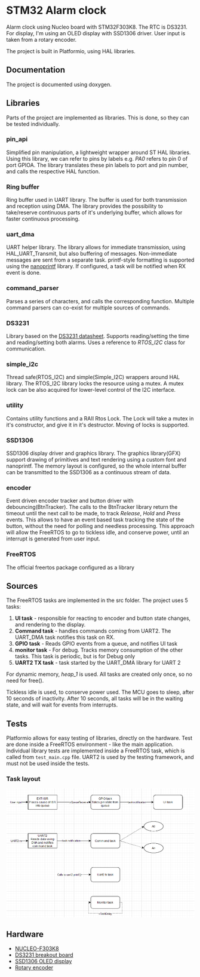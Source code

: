 # STM32 Alarm clock

Alarm clock using Nucleo board with STM32F303K8. The RTC is DS3231. For display, I'm using an OLED display with SSD1306 driver. User input is taken from a rotary encoder.

The project is built in Platformio, using HAL libraries.

## Documentation
The project is documented using doxygen.

## Libraries
Parts of the project are implemented as libraries. This is done, so they can be tested individually.

### pin_api
Simplified pin manipulation, a lightweight wrapper around ST HAL libraries. Using this library, we can refer to pins by labels e.g. *PA0* refers to pin 0 of port GPIOA. The library translates these pin labels to port and pin number, and calls the respective HAL function.

### Ring buffer
Ring buffer used in UART library. The buffer is used for both transmission and reception using DMA. The library provides the possibility to take/reserve continuous parts of it's underlying buffer, which allows for faster continuous processing.

### uart_dma
UART helper library. The library allows for immediate transmission, using HAL_UART_Transmit, but also buffering of messages. Non-immediate messages are sent from a separate task. printf-style formatting is supported using the [nanoprintf](https://github.com/charlesnicholson/nanoprintf) library. If configured, a task will be notified when RX event is done.

### command_parser
Parses a series of characters, and calls the corresponding function. Multiple command parsers can co-exist for multiple sources of commands.

### DS3231
Library based on the [DS3231 datasheet](https://datasheets.maximintegrated.com/en/ds/DS3231.pdf). Supports reading/setting the time and reading/setting both alarms. Uses a reference to *RTOS_I2C* class for communication.

### simple_i2c
Thread safe(RTOS_I2C) and simple(Simple_I2C) wrappers around HAL library. The RTOS_I2C library locks the resource using a mutex. A mutex lock can be also acquired for lower-level control of the I2C interface.

### utility
Contains utility functions and a RAII Rtos Lock. The Lock will take a mutex in it's constructor, and give it in it's destructor. Moving of locks is supported.

### SSD1306
SSD1306 display driver and graphics library. The graphics library(GFX) support drawing of primitives and text rendering using a custom font and nanoprintf. The memory layout is configured, so the whole internal buffer can be transmitted to the SSD1306 as a continuous stream of data.

### encoder
Event driven encoder tracker and button driver with debouncing(BtnTracker). The calls to the BtnTracker library return the timeout until the next call to be made, to track *Release*, *Hold* and *Press* events. This allows to have an event based task tracking the state of the button, without the need for polling and needless processing. This approach will allow the FreeRTOS to go to tickless idle, and conserve power, until an interrupt is generated from user input.

### FreeRTOS
The official freertos package configured as a library


## Sources
The FreeRTOS tasks are implemented in the src folder. The project uses 5 tasks:
1. **UI task** - responsible for reacting to encoder and button state changes, and rendering to the display.
1. **Command task** - handles commands coming from UART2. The UART_DMA task notifies this task on RX.
1. **GPIO task** - Reads GPIO events from a queue, and notifies UI task
1. **monitor task** - For debug. Tracks memory consumption of the other tasks. This task is periodic, but is for Debug only
1. **UART2 TX task** - task started by the UART_DMA library for UART 2

For dynamic memory, *heap_1* is used. All tasks are created only once, so no need for free().

Tickless idle is used, to conserve power used. The MCU goes to sleep, after 10 seconds of inactivity. After 10 seconds, all tasks will be in the waiting state, and will wait for events from interrupts.

## Tests
Platformio allows for easy testing of libraries, directly on the hardware. Test are done inside a FreeRTOS environment - like the main application. Individual library tests are implemented inside a FreeRTOS task, which is called from `test_main.cpp` file. UART2 is used by the testing framework, and must not be used inside the tests.


### Task layout
![Task layout](images/tasks.png "Task layout")


## Hardware
+ [NUCLEO-F303K8](https://www.st.com/en/evaluation-tools/nucleo-f303k8.html)
+ [DS3231 breakout board](https://www.electrodragon.com/product/ds3231-rtc-breakout-board-r2/)
+ [SSD1306 OLED display](https://www.electronicwings.com/sensors-modules/ssd1306-oled-display)
+ [Rotary encoder](https://howtomechatronics.com/tutorials/arduino/rotary-encoder-works-use-arduino/)
